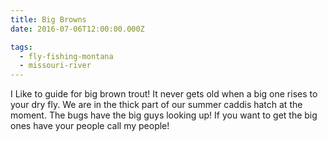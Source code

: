 ```yaml
---
title: Big Browns
date: 2016-07-06T12:00:00.000Z

tags:
  - fly-fishing-montana
  - missouri-river
---
```


I Like to guide for big brown trout! It never gets old when a big one rises to your dry fly. We are in the thick part of our summer caddis hatch at the moment. The bugs have the big guys looking up! If you want to get the big ones have your people call my people!
